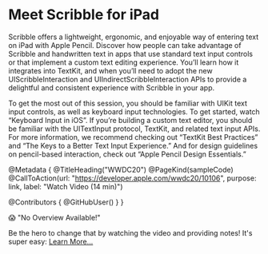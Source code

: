 # Meet Scribble for iPad

Scribble offers a lightweight, ergonomic, and enjoyable way of entering text on iPad with Apple Pencil. Discover how people can take advantage of Scribble and handwritten text in apps that use standard text input controls or that implement a custom text editing experience. You’ll learn how it integrates into TextKit, and when you’ll need to adopt the new UIScribbleInteraction and UIIndirectScribbleInteraction APIs to provide a delightful and consistent experience with Scribble in your app.

To get the most out of this session, you should be familiar with UIKit text input controls, as well as keyboard input technologies. To get started, watch “Keyboard Input in iOS”. If you’re building a custom text editor, you should be familiar with the UITextInput protocol, TextKit, and related text input APIs. For more information, we recommend checking out “TextKit Best Practices” and “The Keys to a Better Text Input Experience.” And for design guidelines on pencil-based interaction, check out “Apple Pencil Design Essentials.”

@Metadata {
   @TitleHeading("WWDC20")
   @PageKind(sampleCode)
   @CallToAction(url: "https://developer.apple.com/wwdc20/10106", purpose: link, label: "Watch Video (14 min)")

   @Contributors {
      @GitHubUser(<replace this with your GitHub handle>)
   }
}

😱 "No Overview Available!"

Be the hero to change that by watching the video and providing notes! It's super easy:
 [Learn More…](https://wwdcnotes.github.io/WWDCNotes/documentation/wwdcnotes/contributing)
